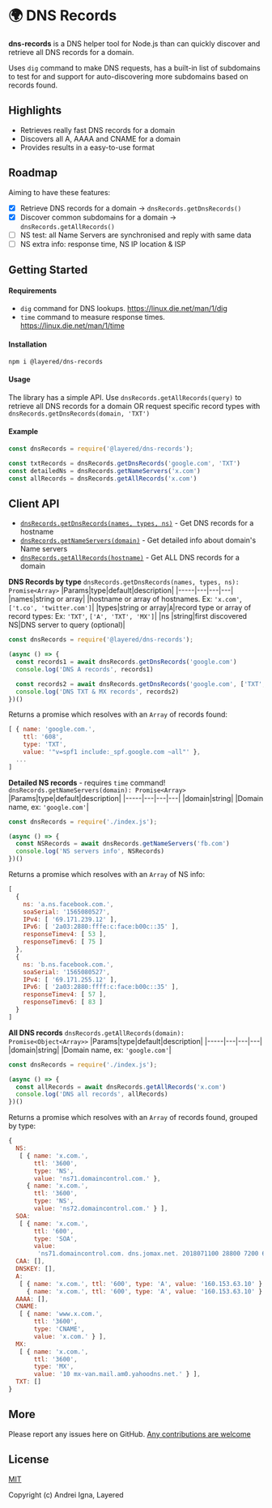 # 🌍 DNS Records

**dns-records** is a DNS helper tool for Node.js than can quickly discover and retrieve all DNS records for a domain.

Uses `dig` command to make DNS requests, has a built-in list of subdomains to test for and support for auto-discovering more subdomains based on records found.

## Highlights
* Retrieves really fast DNS records for a domain
* Discovers all A, AAAA and CNAME for a domain
* Provides results in a easy-to-use format

## Roadmap
Aiming to have these features:
- [x] Retrieve DNS records for a domain -> `dnsRecords.getDnsRecords()`
- [x] Discover common subdomains for a domain -> `dnsRecords.getAllRecords()`
- [ ] NS test: all Name Servers are synchronised and reply with same data
- [ ] NS extra info: response time, NS IP location & ISP

## Getting Started

#### Requirements

- `dig` command for DNS lookups. https://linux.die.net/man/1/dig
- `time` command to measure response times. https://linux.die.net/man/1/time

#### Installation

```npm i @layered/dns-records```

#### Usage
The library has a simple API.
Use `dnsRecords.getAllRecords(query)` to retrieve all DNS records for a domain OR request specific record types with `dnsRecords.getDnsRecords(domain, 'TXT')`

#### Example
```js
const dnsRecords = require('@layered/dns-records');

const txtRecords = dnsRecords.getDnsRecords('google.com', 'TXT')
const detailedNs = dnsRecords.getNameServers('x.com')
const allRecords = dnsRecords.getAllRecords('x.com')
```

## Client API
- [`dnsRecords.getDnsRecords(names, types, ns)`](#dns-records-by-type) - Get DNS records for a hostname
- [`dnsRecords.getNameServers(domain)`](#detailed-ns-records) - Get detailed info about domain's Name servers
- [`dnsRecords.getAllRecords(hostname)`](#all-dns-records) - Get ALL DNS records for a domain

**DNS Records by type**
`dnsRecords.getDnsRecords(names, types, ns): Promise<Array>`
|Params|type|default|description|
|-----|---|---|---|
|names|string or array|   |hostname or array of hostnames. Ex: `'x.com'`, `['t.co', 'twitter.com']`|
|types|string or array|`A`|record type or array of record types: Ex: `'TXT'`, `['A', 'TXT', 'MX']`|
|ns   |string|first discovered NS|DNS server to query (optional)|

```js
const dnsRecords = require('@layered/dns-records');

(async () => {
  const records1 = await dnsRecords.getDnsRecords('google.com')
  console.log('DNS A records', records1)

  const records2 = await dnsRecords.getDnsRecords('google.com', ['TXT', 'MX'])
  console.log('DNS TXT & MX records', records2)
})()
```
Returns a promise which resolves with an `Array` of records found:
```js
[ { name: 'google.com.',
    ttl: '608',
    type: 'TXT',
    value: '"v=spf1 include:_spf.google.com ~all"' },
  ...
]
```

**Detailed NS records** - requires `time` command!
`dnsRecords.getNameServers(domain): Promise<Array>`
|Params|type|default|description|
|-----|---|---|---|
|domain|string|   |Domain name, ex: `'google.com'`|
```js
const dnsRecords = require('./index.js');

(async () => {
  const NSRecords = await dnsRecords.getNameServers('fb.com')
  console.log('NS servers info', NSRecords)
})()
```
Returns a promise which resolves with an `Array` of NS info:
```js
[
  {
    ns: 'a.ns.facebook.com.',
    soaSerial: '1565080527',
    IPv4: [ '69.171.239.12' ],
    IPv6: [ '2a03:2880:fffe:c:face:b00c::35' ],
    responseTimev4: [ 53 ],
    responseTimev6: [ 75 ]
  },
  {
    ns: 'b.ns.facebook.com.',
    soaSerial: '1565080527',
    IPv4: [ '69.171.255.12' ],
    IPv6: [ '2a03:2880:ffff:c:face:b00c::35' ],
    responseTimev4: [ 57 ],
    responseTimev6: [ 83 ]
  }
]
```

**All DNS records**
`dnsRecords.getAllRecords(domain): Promise<Object<Array>>`
|Params|type|default|description|
|-----|---|---|---|
|domain|string|   |Domain name, ex: `'google.com'`|
```js
const dnsRecords = require('./index.js');

(async () => {
  const allRecords = await dnsRecords.getAllRecords('x.com')
  console.log('DNS all records', allRecords)
})()
```
Returns a promise which resolves with an `Array` of records found, grouped by type:
```js
{
  NS:
   [ { name: 'x.com.',
       ttl: '3600',
       type: 'NS',
       value: 'ns71.domaincontrol.com.' },
     { name: 'x.com.',
       ttl: '3600',
       type: 'NS',
       value: 'ns72.domaincontrol.com.' } ],
  SOA:
   [ { name: 'x.com.',
       ttl: '600',
       type: 'SOA',
       value:
        'ns71.domaincontrol.com. dns.jomax.net. 2018071100 28800 7200 604800 600' } ],
  CAA: [],
  DNSKEY: [],
  A:
   [ { name: 'x.com.', ttl: '600', type: 'A', value: '160.153.63.10' },
     { name: 'x.com.', ttl: '600', type: 'A', value: '160.153.63.10' } ],
  AAAA: [],
  CNAME:
   [ { name: 'www.x.com.',
       ttl: '3600',
       type: 'CNAME',
       value: 'x.com.' } ],
  MX:
   [ { name: 'x.com.',
       ttl: '3600',
       type: 'MX',
       value: '10 mx-van.mail.am0.yahoodns.net.' } ],
  TXT: []
}
```

## More

Please report any issues here on GitHub.
[Any contributions are welcome](CONTRIBUTING.md)

## License

[MIT](http://opensource.org/licenses/MIT)

Copyright (c) Andrei Igna, Layered
